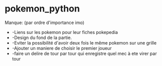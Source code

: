 # pokemon_python
Manque: (par ordre d'importance imo)
* -Liens sur les pokemon pour leur fiches pokepedia
* -Design du fond de la partie.
* -Eviter la possibilité d'avoir deux fois le même pokemon sur une grille
* -Ajouter un maniere de choisir le premier joueur
* -faire un delire de tour par tour qui enregistre quel mec à ete virer par tour